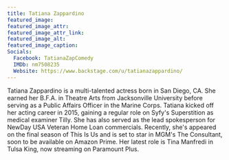 ```yaml
---
title: Tatiana Zappardino
featured_image: 
featured_image_attr: 
featured_image_attr_link: 
featured_image_alt: 
featured_image_caption: 
Socials:
  Facebook: TatianaZapComedy
  IMDb: nm7508235
  Website: https://www.backstage.com/u/tatianazappardino/
---
```

Tatiana Zappardino is a multi-talented actress born in San Diego, CA. She earned her B.F.A. in Theatre Arts from Jacksonville University before serving as a Public Affairs Officer in the Marine Corps. Tatiana kicked off her acting career in 2015, gaining a regular role on Syfy's Superstition as medical examiner Tilly. She has also served as the lead spokesperson for NewDay USA Veteran Home Loan commercials. Recently, she's appeared on the final season of This Is Us and is set to star in MGM's The Consultant, soon to be available on Amazon Prime. Her latest role is Tina Manfredi in Tulsa King, now streaming on Paramount Plus.